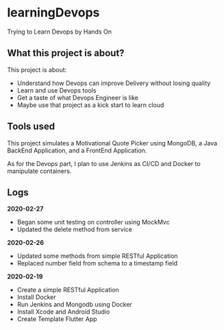 # learningDevops
Trying to Learn Devops by Hands On

## What this project is about?
This project is about:
 - Understand how Devops can improve Delivery without losing quality
 - Learn and use Devops tools
 - Get a taste of what Devops Engineer is like
 - Maybe use that project as a kick start to learn cloud

## Tools used
This project simulates a Motivational Quote Picker using MongoDB, a Java BackEnd Application, and a FrontEnd Application.

As for the Devops part, I plan to use Jenkins as CI/CD and Docker to manipulate containers.

## Logs
**2020-02-27**
 - Began some unit testing on controller using MockMvc
 - Updated the delete method from service

**2020-02-26**
 - Updated some methods from simple RESTful Application
 - Replaced number field from schema to a timestamp field

**2020-02-19**
 - Create a simple RESTful Application
 - Install Docker
 - Run Jenkins and Mongodb using Docker
 - Install Xcode and Android Studio
 - Create Template Flutter App
